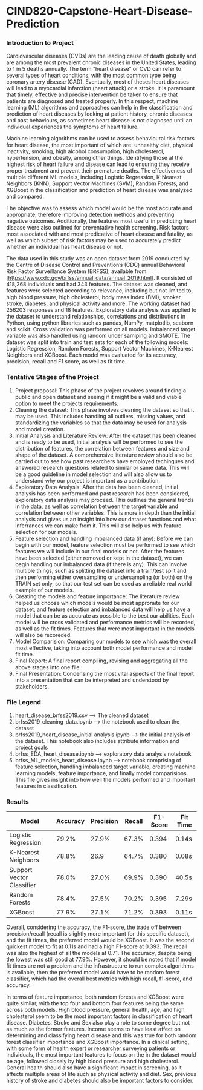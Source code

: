 # CIND820-Capstone-Heart-Disease-Prediction

### Introduction to Project

Cardiovascular diseases (CVDs) are the leading cause of death globally and are among the most prevalent chronic diseases in the United States, leading to 1 in 5 deaths annually. The term “heart disease” or CVD can refer to several types of heart conditions, with the most common type being coronary artery disease (CAD). Eventually, most of theses heart diseases will lead to a myocardial infarction (heart attack) or a stroke. It is paramount that timely, effective and precise intervention be taken to ensure that patients are diagnosed and treated properly. In this respect, machine learning (ML) algorithms and approaches can help in the classification and prediction of heart diseases by looking at patient history, chronic diseases and past behaviours, as sometimes heart disease is not diagnosed until an individual experiences the symptoms of heart failure. 

Machine learning algorithms can be used to assess behavioural risk factors for heart disease, the most important of which are: unhealthy diet, physical inactivity, smoking, high alcohol consumption, high cholesterol, hypertension, and obesity, among other things. Identifying those at the highest risk of heart failure and disease can lead to ensuring they receive proper treatment and prevent their premature deaths. The effectiveness of multiple different ML models, including Logistic Regression, K-Nearest Neighbors (KNN), Support Vector Machines (SVM), Random Forests, and XGBoost in the classification and prediction of heart disease was analyzed and compared. 

The objective was to assess which model would be the most accurate and appropriate, therefore improving detection methods and preventing negative outcomes. Additionally, the features most useful in predicting heart disease were also outlined for preventative health screening. Risk factors most associated with and most predicative of heart disease and fatality, as well as which subset of risk factors may be used to accurately predict whether an individual has heart disease or not.

The data used in this study was an open dataset from 2019 conducted by the Centre of Disease Control and Prevention’s (CDC) annual Behavioral Risk Factor Surveillance System (BRFSS), available from [https://www.cdc.gov/brfss/annual_data/annual_2019.html]. It consisted of 418,268 individuals and had 343 features. The dataset was cleaned, and features were selected according to relevance, including but not limited to, high blood pressure, high cholesterol, body mass index (BMI), smoker, stroke, diabetes, and physical activity and more. The working dataset had 256203 responses and 18 features. Exploratory data analysis was applied to the dataset to understand relationships, correlations and distributions in Python, using python libraries such as pandas, NumPy, matplotlib, seaborn and scikit. Cross validation was performed on all models. Imbalanced target variable was also handled using random under samlping and SMOTE. The dataset was split into train and test sets for each of the following models: Logistic Regression, Random Forests, Support Vector Machines, K-Nearest Neighbors and XGBoost. Each model was evaluated for its accuracy, precision, recall and F1 score, as well as fit time. 


### Tentative Stages of the Project
1. Project proposal: This phase of the project revolves around finding a public and open dataset and seeing if it might be a valid and viable option to meet the projects requirements.
2. Cleaning the dataset: This phase involves cleaning the dataset so that it may be used. This includes handling all outliers, missing values, and standardizing the variables so that the data may be used for analysis and model creation.
3. Initial Analysis and Literature Review: After the dataset has been cleaned and is ready to be used, initial analysis will be performed to see the distribution of features, the correlation between features and size and shape of the dataset. A comprehensive literature review should also be carried out to see how past researchers have employed techinques and answered research questions related to similar or same data. This will be a good guideline in model selection and will also allow us to understand why our project is important as a contribution.
4. Exploratory Data Analysis: After the data has been cleaned, initial analysis has been performed and past research has been considered, exploratory data analysis may proceed. This outlines the general trends in the data, as well as correlation between the target variable and correlation between other variables. This is more in depth than the initial analysis and gives us an insight into how our dataset functions and what inferrances we can make from it. This will also help us with feature selection for our models.
5. Feature selection and handling imbalanced data (if any): Before we can begin with our model, feature selection must be performed to see which features we will include in our final models or not. After the features have been selected (either removed or kept in the dataset), we can begin handling our imbalanced data (if there is any). This can involve multiple things, such as splitting the dataset into a train/test split and then performing either oversampling or undersampling (or both) on the TRAIN set only, so that our test set can be used as a reliable real world example of our models.
6. Creating the models and feature importance: The literature review helped us choose which models would be most approraite for our dataset, and feature selection and imbalanced data will help us have a model that can be as accurate as possible to the best our abilities. Each model will be cross validated and performance metrics will be recorded, as well as the fit times. Features that were most important in the models will also be recoreded.
7. Model Comparision: Comparing our models to see which was the overall most effective, taking into account both model performance and model fit time.
8. Final Report: A final report compiling, revising and aggregating all the above stages into one file.
9. Final Presentation: Condensing the most vital aspects of the final report into a presentation that can be interpreted and understood by stakeholders.


 ### File Legend
 1. heart_disease_brfss2019.csv --> The cleaned dataset
 2. brfss2019_cleaning_data.ipynb --> the notebook used to clean the dataset
 3. brfss2019_heart_disease_initial analysis.ipynb --> the initial analysis of the dataset. This notebook also includes attribute information and project goals
 4. brfss_EDA_heart_disease.ipynb --> exploratory data analysis notebook
 5. brfss_ML_models_heart_disease.ipynb --> notebook comprising of feature selection, handling imbalanced target variable, creating machine learning models, feature importance, and finally model comparisions. This file gives insight into how well the models performed and important features in classification.

### Results
| Model | Accuracy | Precision | Recall | F1-Score | Fit Time |
| ----- | -------- | --------- | ------ | -------- | -------- |
| Logistic Regression | 79.2% | 27.9% | 67.3% | 0.394 | 0.14s |
| K-Nearest Neighbors | 78.8% | 26.9 | 64.7% | 0.380 | 0.08s |
| Support Vector Classifier | 78.0% | 27.0% | 69.9% | 0.390 | 40.5s |
| Random Forests | 78.4% | 27.5% | 70.2% | 0.395 | 7.29s |
| XGBoost | 77.9% | 27.1% | 71.2% | 0.393 | 0.11s |


Overall, considering the accuracy, the F1-score, the trade off between precision/recall (recall is slightly more important for this specific dataset), and the fit times, the preferred model would be XGBoost. It was the second quickest model to fit at 0.11s and had a high F1-score at 0.393. The recall was also the highest of all the models at 0.71. The accuracy, despite being the lowest was still good at 77.9%. However, it should be noted that if model fit times are not a problem and the infrastructure to run complex algorithms is available, then the preferred model would have to be random forest classifier, which had the overall best metrics with high recall, f1-score, and accuracy.  


In terms of feature importance, both random forests and XGBoost were quite similar, with the top four and bottom four features being the same across both models. High blood pressure, general health, age, and high cholesterol seem to be the most important factors in classification of heart disease. Diabetes, Stroke and Sex also play a role to some degree but not as much as the former features. Income seems to have least affect on determining and classifying heart disease and this was true for both random forest classifier importance and XGBoost importance. In a clinical setting, with some form of health expert or researcher surveying patients or individuals, the most important features to focus on the in the dataset would be age, followed closely by high blood pressure and high cholesterol. General health should also have a significant impact in screening, as it affects multiple areas of life such as physical activity and diet. Sex, previous history of stroke and diabetes should also be important factors to consider.

